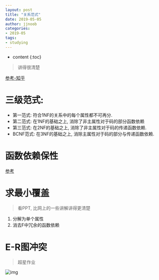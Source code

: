```yaml
---
layout: post
title: "关系范式"
date: 2019-05-05
author: jjnoob
categories:
- 2019-05
tags:
- studying
---
```


* content
{:toc}

> 讲得很清楚

[参考-知乎](https://www.zhihu.com/question/24696366)

# 三级范式:

* 第一范式: 符合1NF的关系中的每个属性都不可再分.
* 第二范式: 在1NF的基础之上, 消除了非主属性对于码的部分函数依赖
* 第三范式: 在2NF的基础之上, 消除了非主属性对于码的传递函数依赖.
* BCNF范式: 在3NF的基础之上, 消除主属性对于码的部分与传递函数依赖.

# 函数依赖保性
[参考](https://www.cnblogs.com/MRRAOBX/articles/4157043.html)

# 求最小覆盖
> 看PPT, 比网上的一些讲解讲得更清楚


1. 分解为单个属性
2. 消去F中冗余的函数依赖


# E-R图冲突
> 超星作业

![img](https://s2.ax1x.com/2019/05/05/E0sE6S.png)
